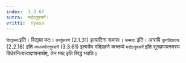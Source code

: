 ```yaml
---
index:  3.3.67
sutra:  मदोऽनुपसर्गे।
vritti:  nyasa
---
```


`विद्यामदः`इति। विद्यया मदः। `कर्त्तुकरणे` (2.1.31) इत्यादिना समासः। `उन्मादः` इति। अत्रापि `कुगतिप्रादयः` (2.2.18) इति `व्यधजपोरनुपसर्गे` (3.3.61) इत्यत्रैव मदिग्रहणे कत्र्तव्ये `मदोऽनुपसर्गे` इति सूत्रप्रणयनमस्य विधेरनित्यत्वाज्ञापनार्थम्, तेन माद इति सिद्धं भवति॥
